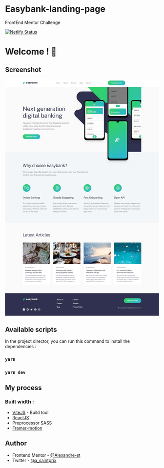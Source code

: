# Easybank-landing-page

FrontEnd Mentor Challenge

[![Netlify Status](https://api.netlify.com/api/v1/badges/d5b9f5e7-0e71-47ff-a0eb-60f47b3d2f7b/deploy-status)](https://app.netlify.com/sites/easybank-landing-page-alexandre-st/deploys)

# Welcome ! 👋

## Screenshot

![](/public/easybank-landing-page.jpg)

## Available scripts

In the project director, you can run this command to install the dependencies :

### `yarn`

### `yarn dev`

## My process

### Built width :

- [ViteJS](https://vitejs.dev/) - Build tool
- [ReactJS](https://fr.reactjs.org/)
- Preprocessor SASS
- [Framer-motion](https://www.framer.com/motion/)

## Author

- Frontend Mentor - [@Alexandre-st](https://www.frontendmentor.io/profile/Alexandre-st)
- Twitter - [@a_saintprix](https://twitter.com/a_saintprix)
